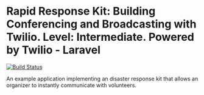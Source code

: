 # Rapid Response Kit: Building Conferencing and Broadcasting with Twilio. Level: Intermediate. Powered by Twilio - Laravel
[![Build Status](https://travis-ci.org/TwilioDevEd/conference-broadcast-laravel.svg)](https://travis-ci.org/TwilioDevEd/conference-broadcast-laravel)

An example application implementing an disaster response kit that allows an organizer to instantly communicate with volunteers.
